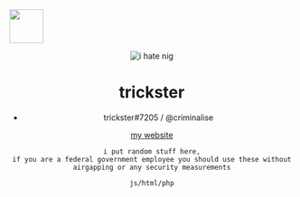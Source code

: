 <div align=left>
  <img src="https://gnaa.gay/assets/gnaa%20trademark.png" height=60>
</div>
<div align=center>
  
  
  ![i hate nig](https://media.tenor.com/S9enOIQiZ8gAAAAC/troll-troll-face.gif)
  # trickster
- trickster#7205 / @criminalise

  
[my website](https://trickster.pw)
  
 
  
  ```
  i put random stuff here,
  if you are a federal government employee you should use these without airgapping or any security measurements

  js/html/php
  ```
  
  
  
  
  
  </div
